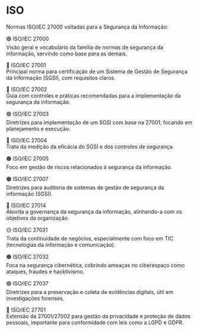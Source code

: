 # ISO

Normas ISO/IEC 27000 voltadas para a Segurança da Informação:

🟢 ISO/IEC 27000\
Visão geral e vocabulário da família de normas de segurança da informação, servindo como base para as demais.

🔴 ISO/IEC 27001\
Principal norma para certificação de um Sistema de Gestão de Segurança da Informação (SGSI), com requisitos claros.

🔵 ISO/IEC 27002\
Guia com controles e práticas recomendadas para a implementação da segurança da informação.

🟣 ISO/IEC 27003\
Diretrizes para implementação de um SGSI com base na 27001, focando em planejamento e execução.

🔵 ISO/IEC 27004\
Trata da medição da eficácia do SGSI e dos controles de segurança.

🟠 ISO/IEC 27005\
Foco em gestão de riscos relacionados à segurança da informação.

🟠 ISO/IEC 27007\
Diretrizes para auditoria de sistemas de gestão de segurança da informação (SGSI).

🌸 ISO/IEC 27014\
Aborda a governança da segurança da informação, alinhando-a com os objetivos da organização.

🟡 ISO/IEC 27031\
Trata da continuidade de negócios, especialmente com foco em TIC (tecnologias da informação e comunicação).

🟠 ISO/IEC 27032\
Foca na segurança cibernética, cobrindo ameaças no ciberespaço como ataques, fraudes e hacktivismo.

🟢 ISO/IEC 27037\
Diretrizes para a preservação e coleta de evidências digitais, útil em investigações forenses.

🔵 ISO/IEC 27701\
Extensão da 27001/27002 para gestão da privacidade e proteção de dados pessoais, importante para conformidade com leis como a LGPD e GDPR.
